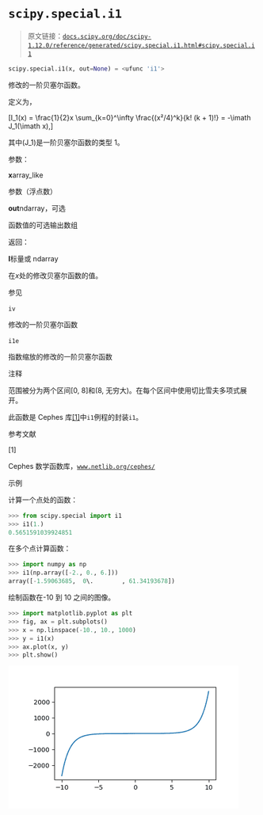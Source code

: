 # `scipy.special.i1`

> 原文链接：[`docs.scipy.org/doc/scipy-1.12.0/reference/generated/scipy.special.i1.html#scipy.special.i1`](https://docs.scipy.org/doc/scipy-1.12.0/reference/generated/scipy.special.i1.html#scipy.special.i1)

```py
scipy.special.i1(x, out=None) = <ufunc 'i1'>
```

修改的一阶贝塞尔函数。

定义为，

\[I_1(x) = \frac{1}{2}x \sum_{k=0}^\infty \frac{(x²/4)^k}{k! (k + 1)!} = -\imath J_1(\imath x),\]

其中\(J_1\)是一阶贝塞尔函数的类型 1。

参数：

**x**array_like

参数（浮点数）

**out**ndarray，可选

函数值的可选输出数组

返回：

**I**标量或 ndarray

在*x*处的修改贝塞尔函数的值。

参见

`iv`

修改的一阶贝塞尔函数

`i1e`

指数缩放的修改的一阶贝塞尔函数

注释

范围被分为两个区间[0, 8]和(8, 无穷大)。在每个区间中使用切比雪夫多项式展开。

此函数是 Cephes 库[[1]](#r422edd5f3ab3-1)中`i1`例程的封装`i1`。

参考文献

[1]

Cephes 数学函数库，[`www.netlib.org/cephes/`](http://www.netlib.org/cephes/)

示例

计算一个点处的函数：

```py
>>> from scipy.special import i1
>>> i1(1.)
0.5651591039924851 
```

在多个点计算函数：

```py
>>> import numpy as np
>>> i1(np.array([-2., 0., 6.]))
array([-1.59063685,  0\.        , 61.34193678]) 
```

绘制函数在-10 到 10 之间的图像。

```py
>>> import matplotlib.pyplot as plt
>>> fig, ax = plt.subplots()
>>> x = np.linspace(-10., 10., 1000)
>>> y = i1(x)
>>> ax.plot(x, y)
>>> plt.show() 
```

![../../_images/scipy-special-i1-1.png](img/2f1446ad9a6833c8755743ba57a26896.png)
